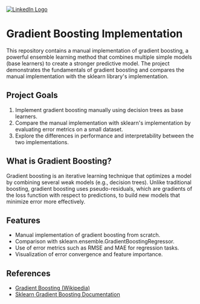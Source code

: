 [![LinkedIn Logo](https://img.icons8.com/ios-filled/50/0077b5/linkedin.png)](https://www.linkedin.com/in/михаил-зигангиров-78018326b/)

# Gradient Boosting Implementation
This repository contains a manual implementation of gradient boosting,
a powerful ensemble learning method that combines multiple simple models (base learners) to create a stronger predictive model. 
The project demonstrates the fundamentals of gradient boosting and compares the manual implementation with the sklearn library's implementation.

## Project Goals
1. Implement gradient boosting manually using decision trees as base learners.
2. Compare the manual implementation with sklearn's implementation by evaluating error metrics on a small dataset.
3. Explore the differences in performance and interpretability between the two implementations.

## What is Gradient Boosting?
Gradient boosting is an iterative learning technique that optimizes a model by combining several weak models (e.g., decision trees). Unlike traditional boosting, gradient boosting uses pseudo-residuals, which are gradients of the loss function with respect to predictions, to build new models that minimize error more effectively.

## Features
- Manual implementation of gradient boosting from scratch.
- Comparison with sklearn.ensemble.GradientBoostingRegressor.
- Use of error metrics such as RMSE and MAE for regression tasks.
- Visualization of error convergence and feature importance.

## References
- [Gradient Boosting (Wikipedia)](https://en.wikipedia.org/wiki/Gradient_boosting)
- [Sklearn Gradient Boosting Documentation](https://scikit-learn.org/stable/modules/generated/sklearn.ensemble.GradientBoostingRegressor.html#sklearn.ensemble.GradientBoostingRegressor)
